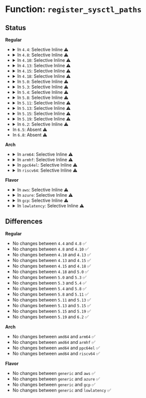 # Function: <code>register_sysctl_paths</code>

## Status
<b>Regular</b>
<ul>
<li>
<details>
<summary>In <code>4.4</code>: Selective Inline ⚠️</summary>

```c
struct ctl_table_header *register_sysctl_paths(const struct ctl_path *path, struct ctl_table *table);
```

**Collision:** Unique Global

**Inline:** Selective

**Transformation:** False

**Instances:**

```
In fs/proc/proc_sysctl.c (ffffffff812862f0)
Location: fs/proc/proc_sysctl.c:1485
Inline: True
Inline callers:
  - fs/proc/proc_sysctl.c:register_sysctl_table
Direct callers:
  - kernel/pid_namespace.c:pid_namespaces_init
  - security/yama/yama_lsm.c:yama_add_hooks
```
**Symbols:**

```
ffffffff812862f0-ffffffff8128630d: register_sysctl_paths (STB_GLOBAL)
```
</details>
</li>
<li>
<details>
<summary>In <code>4.8</code>: Selective Inline ⚠️</summary>

```c
struct ctl_table_header *register_sysctl_paths(const struct ctl_path *path, struct ctl_table *table);
```

**Collision:** Unique Global

**Inline:** Selective

**Transformation:** False

**Instances:**

```
In fs/proc/proc_sysctl.c (ffffffff812b34b9)
Location: fs/proc/proc_sysctl.c:1491
Inline: True
Inline callers:
  - fs/proc/proc_sysctl.c:register_sysctl_table
Direct callers:
  - kernel/pid_namespace.c:pid_namespaces_init
  - security/yama/yama_lsm.c:yama_add_hooks
```
**Symbols:**

```
ffffffff812b3490-ffffffff812b34ad: register_sysctl_paths (STB_GLOBAL)
```
</details>
</li>
<li>
<details>
<summary>In <code>4.10</code>: Selective Inline ⚠️</summary>

```c
struct ctl_table_header *register_sysctl_paths(const struct ctl_path *path, struct ctl_table *table);
```

**Collision:** Unique Global

**Inline:** Selective

**Transformation:** False

**Instances:**

```
In fs/proc/proc_sysctl.c (ffffffff812c8d09)
Location: fs/proc/proc_sysctl.c:1497
Inline: True
Inline callers:
  - fs/proc/proc_sysctl.c:register_sysctl_table
Direct callers:
  - kernel/pid_namespace.c:pid_namespaces_init
  - security/yama/yama_lsm.c:yama_add_hooks
```
**Symbols:**

```
ffffffff812c8ce0-ffffffff812c8cfd: register_sysctl_paths (STB_GLOBAL)
```
</details>
</li>
<li>
<details>
<summary>In <code>4.13</code>: Selective Inline ⚠️</summary>

```c
struct ctl_table_header *register_sysctl_paths(const struct ctl_path *path, struct ctl_table *table);
```

**Collision:** Unique Global

**Inline:** Selective

**Transformation:** False

**Instances:**

```
In fs/proc/proc_sysctl.c (ffffffff812d6079)
Location: fs/proc/proc_sysctl.c:1561
Inline: True
Inline callers:
  - fs/proc/proc_sysctl.c:register_sysctl_table
Direct callers:
  - kernel/pid_namespace.c:pid_namespaces_init
  - kernel/seccomp.c:seccomp_sysctl_init
  - security/yama/yama_lsm.c:yama_add_hooks
```
**Symbols:**

```
ffffffff812d6050-ffffffff812d606d: register_sysctl_paths (STB_GLOBAL)
```
</details>
</li>
<li>
<details>
<summary>In <code>4.15</code>: Selective Inline ⚠️</summary>

```c
struct ctl_table_header *register_sysctl_paths(const struct ctl_path *path, struct ctl_table *table);
```

**Collision:** Unique Global

**Inline:** Selective

**Transformation:** False

**Instances:**

```
In fs/proc/proc_sysctl.c (ffffffff812fa8b9)
Location: fs/proc/proc_sysctl.c:1562
Inline: True
Inline callers:
  - fs/proc/proc_sysctl.c:register_sysctl_table
Direct callers:
  - kernel/pid_namespace.c:pid_namespaces_init
  - kernel/seccomp.c:seccomp_sysctl_init
  - security/yama/yama_lsm.c:yama_add_hooks
```
**Symbols:**

```
ffffffff812fa890-ffffffff812fa8ad: register_sysctl_paths (STB_GLOBAL)
```
</details>
</li>
<li>
<details>
<summary>In <code>4.18</code>: Selective Inline ⚠️</summary>

```c
struct ctl_table_header *register_sysctl_paths(const struct ctl_path *path, struct ctl_table *table);
```

**Collision:** Unique Global

**Inline:** Selective

**Transformation:** False

**Instances:**

```
In fs/proc/proc_sysctl.c (ffffffff81327a65)
Location: fs/proc/proc_sysctl.c:1564
Inline: True
Inline callers:
  - fs/proc/proc_sysctl.c:register_sysctl_table
Direct callers:
  - kernel/pid_namespace.c:pid_namespaces_init
  - kernel/seccomp.c:seccomp_sysctl_init
  - security/apparmor/lsm.c:apparmor_init
  - security/yama/yama_lsm.c:yama_add_hooks
```
**Symbols:**

```
ffffffff81327a40-ffffffff81327a5d: register_sysctl_paths (STB_GLOBAL)
```
</details>
</li>
<li>
<details>
<summary>In <code>5.0</code>: Selective Inline ⚠️</summary>

```c
struct ctl_table_header *register_sysctl_paths(const struct ctl_path *path, struct ctl_table *table);
```

**Collision:** Unique Global

**Inline:** Selective

**Transformation:** False

**Instances:**

```
In fs/proc/proc_sysctl.c (ffffffff8133ebf5)
Location: fs/proc/proc_sysctl.c:1563
Inline: True
Inline callers:
  - fs/proc/proc_sysctl.c:register_sysctl_table
Direct callers:
  - kernel/pid_namespace.c:pid_namespaces_init
  - kernel/seccomp.c:seccomp_sysctl_init
  - security/apparmor/lsm.c:apparmor_init
  - security/yama/yama_lsm.c:yama_init
```
**Symbols:**

```
ffffffff8133ebd0-ffffffff8133ebed: register_sysctl_paths (STB_GLOBAL)
```
</details>
</li>
<li>
<details>
<summary>In <code>5.3</code>: Selective Inline ⚠️</summary>

```c
struct ctl_table_header *register_sysctl_paths(const struct ctl_path *path, struct ctl_table *table);
```

**Collision:** Unique Global

**Inline:** Selective

**Transformation:** False

**Instances:**

```
In fs/proc/proc_sysctl.c (ffffffff81366f25)
Location: fs/proc/proc_sysctl.c:1588
Inline: True
Inline callers:
  - fs/proc/proc_sysctl.c:register_sysctl_table
Direct callers:
  - kernel/pid_namespace.c:pid_namespaces_init
  - kernel/seccomp.c:seccomp_sysctl_init
  - security/apparmor/lsm.c:apparmor_init
  - security/yama/yama_lsm.c:yama_init
```
**Symbols:**

```
ffffffff81366f00-ffffffff81366f1d: register_sysctl_paths (STB_GLOBAL)
```
</details>
</li>
<li>
<details>
<summary>In <code>5.4</code>: Selective Inline ⚠️</summary>

```c
struct ctl_table_header *register_sysctl_paths(const struct ctl_path *path, struct ctl_table *table);
```

**Collision:** Unique Global

**Inline:** Selective

**Transformation:** False

**Instances:**

```
In fs/proc/proc_sysctl.c (ffffffff8137f1b5)
Location: fs/proc/proc_sysctl.c:1588
Inline: True
Inline callers:
  - fs/proc/proc_sysctl.c:register_sysctl_table
Direct callers:
  - kernel/pid_namespace.c:pid_namespaces_init
  - kernel/seccomp.c:seccomp_sysctl_init
  - fs/verity/signature.c:fsverity_init_signature
  - security/apparmor/lsm.c:apparmor_init
  - security/yama/yama_lsm.c:yama_init
```
**Symbols:**

```
ffffffff8137f190-ffffffff8137f1ad: register_sysctl_paths (STB_GLOBAL)
```
</details>
</li>
<li>
<details>
<summary>In <code>5.8</code>: Selective Inline ⚠️</summary>

```c
struct ctl_table_header *register_sysctl_paths(const struct ctl_path *path, struct ctl_table *table);
```

**Collision:** Unique Global

**Inline:** Selective

**Transformation:** False

**Instances:**

```
In fs/proc/proc_sysctl.c (ffffffff813c9245)
Location: fs/proc/proc_sysctl.c:1571
Inline: True
Inline callers:
  - fs/proc/proc_sysctl.c:register_sysctl_table
Direct callers:
  - kernel/pid_namespace.c:pid_namespaces_init
  - kernel/seccomp.c:seccomp_sysctl_init
  - fs/verity/signature.c:fsverity_init_signature
  - security/apparmor/lsm.c:apparmor_init
  - security/yama/yama_lsm.c:yama_init
```
**Symbols:**

```
ffffffff813c9220-ffffffff813c923d: register_sysctl_paths (STB_GLOBAL)
```
</details>
</li>
<li>
<details>
<summary>In <code>5.11</code>: Selective Inline ⚠️</summary>

```c
struct ctl_table_header *register_sysctl_paths(const struct ctl_path *path, struct ctl_table *table);
```

**Collision:** Unique Global

**Inline:** Selective

**Transformation:** False

**Instances:**

```
In fs/proc/proc_sysctl.c (ffffffff813db239)
Location: fs/proc/proc_sysctl.c:1571
Inline: True
Inline callers:
  - fs/proc/proc_sysctl.c:register_sysctl_table
Direct callers:
  - kernel/pid_namespace.c:pid_namespaces_init
  - kernel/seccomp.c:seccomp_sysctl_init
  - fs/verity/signature.c:fsverity_init_signature
  - security/apparmor/lsm.c:apparmor_init
  - security/yama/yama_lsm.c:yama_init
```
**Symbols:**

```
ffffffff813db210-ffffffff813db22d: register_sysctl_paths (STB_GLOBAL)
```
</details>
</li>
<li>
<details>
<summary>In <code>5.13</code>: Selective Inline ⚠️</summary>

```c
struct ctl_table_header *register_sysctl_paths(const struct ctl_path *path, struct ctl_table *table);
```

**Collision:** Unique Global

**Inline:** Selective

**Transformation:** False

**Instances:**

```
In fs/proc/proc_sysctl.c (ffffffff813e2169)
Location: fs/proc/proc_sysctl.c:1575
Inline: True
Inline callers:
  - fs/proc/proc_sysctl.c:register_sysctl_table
Direct callers:
  - kernel/pid_namespace.c:pid_namespaces_init
  - kernel/seccomp.c:seccomp_sysctl_init
  - fs/verity/signature.c:fsverity_init_signature
  - security/apparmor/lsm.c:apparmor_init
  - security/yama/yama_lsm.c:yama_init
```
**Symbols:**

```
ffffffff813e2140-ffffffff813e215d: register_sysctl_paths (STB_GLOBAL)
```
</details>
</li>
<li>
<details>
<summary>In <code>5.15</code>: Selective Inline ⚠️</summary>

```c
struct ctl_table_header *register_sysctl_paths(const struct ctl_path *path, struct ctl_table *table);
```

**Collision:** Unique Global

**Inline:** Selective

**Transformation:** False

**Instances:**

```
In fs/proc/proc_sysctl.c (ffffffff81433c79)
Location: fs/proc/proc_sysctl.c:1575
Inline: True
Inline callers:
  - fs/proc/proc_sysctl.c:register_sysctl_table
Direct callers:
  - kernel/pid_namespace.c:pid_namespaces_init
  - kernel/seccomp.c:seccomp_sysctl_init
  - fs/verity/signature.c:fsverity_init_signature
  - security/apparmor/lsm.c:apparmor_init
  - security/yama/yama_lsm.c:yama_init
```
**Symbols:**

```
ffffffff81433c50-ffffffff81433c6d: register_sysctl_paths (STB_GLOBAL)
```
</details>
</li>
<li>
<details>
<summary>In <code>5.19</code>: Selective Inline ⚠️</summary>

```c
struct ctl_table_header *register_sysctl_paths(const struct ctl_path *path, struct ctl_table *table);
```

**Collision:** Unique Global

**Inline:** Selective

**Transformation:** False

**Instances:**

```
In fs/proc/proc_sysctl.c (ffffffff814adc59)
Location: fs/proc/proc_sysctl.c:1635
Inline: True
Inline callers:
  - fs/proc/proc_sysctl.c:__register_sysctl_base
Direct callers:
  - kernel/pid_namespace.c:pid_namespaces_init
  - kernel/seccomp.c:seccomp_sysctl_init
  - fs/verity/signature.c:fsverity_init_signature
  - security/apparmor/lsm.c:apparmor_init
  - security/yama/yama_lsm.c:yama_init
```
**Symbols:**

```
ffffffff814adbf0-ffffffff814adc17: register_sysctl_paths (STB_GLOBAL)
```
</details>
</li>
<li>
<details>
<summary>In <code>6.2</code>: Selective Inline ⚠️</summary>

```c
struct ctl_table_header *register_sysctl_paths(const struct ctl_path *path, struct ctl_table *table);
```

**Collision:** Unique Global

**Inline:** Selective

**Transformation:** False

**Instances:**

```
In fs/proc/proc_sysctl.c (ffffffff81544189)
Location: fs/proc/proc_sysctl.c:1634
Inline: True
Inline callers:
  - fs/proc/proc_sysctl.c:__register_sysctl_base
Direct callers:
  - kernel/pid_namespace.c:pid_namespaces_init
  - kernel/seccomp.c:seccomp_sysctl_init
  - fs/verity/signature.c:fsverity_init_signature
  - security/apparmor/lsm.c:apparmor_init
  - security/yama/yama_lsm.c:yama_init
```
**Symbols:**

```
ffffffff81544100-ffffffff81544127: register_sysctl_paths (STB_GLOBAL)
```
</details>
</li>
<li>
In <code>6.5</code>: Absent ⚠️
</li>
<li>
In <code>6.8</code>: Absent ⚠️
</li>
</ul>
<b>Arch</b>
<ul>
<li>
<details>
<summary>In <code>arm64</code>: Selective Inline ⚠️</summary>

```c
struct ctl_table_header *register_sysctl_paths(const struct ctl_path *path, struct ctl_table *table);
```

**Collision:** Unique Global

**Inline:** Selective

**Transformation:** False

**Instances:**

```
In fs/proc/proc_sysctl.c (ffff80001044c788)
Location: fs/proc/proc_sysctl.c:1588
Inline: True
Inline callers:
  - fs/proc/proc_sysctl.c:register_sysctl_table
Direct callers:
  - kernel/pid_namespace.c:pid_namespaces_init
  - kernel/seccomp.c:seccomp_sysctl_init
  - fs/verity/signature.c:fsverity_init_signature
  - security/apparmor/lsm.c:apparmor_init
  - security/yama/yama_lsm.c:yama_init
```
**Symbols:**

```
ffff80001044c730-ffff80001044c76c: register_sysctl_paths (STB_GLOBAL)
```
</details>
</li>
<li>
<details>
<summary>In <code>armhf</code>: Selective Inline ⚠️</summary>

```c
struct ctl_table_header *register_sysctl_paths(const struct ctl_path *path, struct ctl_table *table);
```

**Collision:** Unique Global

**Inline:** Selective

**Transformation:** False

**Instances:**

```
In fs/proc/proc_sysctl.c (c06111e8)
Location: fs/proc/proc_sysctl.c:1588
Inline: True
Inline callers:
  - fs/proc/proc_sysctl.c:register_sysctl_table
Direct callers:
  - kernel/pid_namespace.c:pid_namespaces_init
  - kernel/seccomp.c:seccomp_sysctl_init
  - fs/verity/signature.c:fsverity_init_signature
  - security/apparmor/lsm.c:apparmor_init
  - security/yama/yama_lsm.c:yama_init
```
**Symbols:**

```
c06111a8-c06111d4: register_sysctl_paths (STB_GLOBAL)
```
</details>
</li>
<li>
<details>
<summary>In <code>ppc64el</code>: Selective Inline ⚠️</summary>

```c
struct ctl_table_header *register_sysctl_paths(const struct ctl_path *path, struct ctl_table *table);
```

**Collision:** Unique Global

**Inline:** Selective

**Transformation:** False

**Instances:**

```
In fs/proc/proc_sysctl.c (c000000000564040)
Location: fs/proc/proc_sysctl.c:1588
Inline: True
Inline callers:
  - fs/proc/proc_sysctl.c:register_sysctl_table
Direct callers:
  - kernel/pid_namespace.c:pid_namespaces_init
  - kernel/seccomp.c:seccomp_sysctl_init
  - fs/verity/signature.c:fsverity_init_signature
  - security/apparmor/lsm.c:apparmor_init
  - security/yama/yama_lsm.c:yama_init
```
**Symbols:**

```
c000000000564000-c000000000564028: register_sysctl_paths (STB_GLOBAL)
```
</details>
</li>
<li>
<details>
<summary>In <code>riscv64</code>: Selective Inline ⚠️</summary>

```c
struct ctl_table_header *register_sysctl_paths(const struct ctl_path *path, struct ctl_table *table);
```

**Collision:** Unique Global

**Inline:** Selective

**Transformation:** False

**Instances:**

```
In fs/proc/proc_sysctl.c (ffffffe0002e1808)
Location: fs/proc/proc_sysctl.c:1588
Inline: True
Inline callers:
  - fs/proc/proc_sysctl.c:register_sysctl_table
Direct callers:
  - kernel/pid_namespace.c:pid_namespaces_init
  - kernel/seccomp.c:seccomp_sysctl_init
  - fs/verity/signature.c:fsverity_init_signature
  - security/apparmor/lsm.c:apparmor_init
  - security/yama/yama_lsm.c:yama_init
```
**Symbols:**

```
ffffffe0002e17b8-ffffffe0002e17f2: register_sysctl_paths (STB_GLOBAL)
```
</details>
</li>
</ul>
<b>Flavor</b>
<ul>
<li>
<details>
<summary>In <code>aws</code>: Selective Inline ⚠️</summary>

```c
struct ctl_table_header *register_sysctl_paths(const struct ctl_path *path, struct ctl_table *table);
```

**Collision:** Unique Global

**Inline:** Selective

**Transformation:** False

**Instances:**

```
In fs/proc/proc_sysctl.c (ffffffff81377795)
Location: fs/proc/proc_sysctl.c:1588
Inline: True
Inline callers:
  - fs/proc/proc_sysctl.c:register_sysctl_table
Direct callers:
  - kernel/pid_namespace.c:pid_namespaces_init
  - kernel/seccomp.c:seccomp_sysctl_init
  - fs/verity/signature.c:fsverity_init_signature
  - security/apparmor/lsm.c:apparmor_init
  - security/yama/yama_lsm.c:yama_init
```
**Symbols:**

```
ffffffff81377770-ffffffff8137778d: register_sysctl_paths (STB_GLOBAL)
```
</details>
</li>
<li>
<details>
<summary>In <code>azure</code>: Selective Inline ⚠️</summary>

```c
struct ctl_table_header *register_sysctl_paths(const struct ctl_path *path, struct ctl_table *table);
```

**Collision:** Unique Global

**Inline:** Selective

**Transformation:** False

**Instances:**

```
In fs/proc/proc_sysctl.c (ffffffff81368265)
Location: fs/proc/proc_sysctl.c:1588
Inline: True
Inline callers:
  - fs/proc/proc_sysctl.c:register_sysctl_table
Direct callers:
  - kernel/pid_namespace.c:pid_namespaces_init
  - kernel/seccomp.c:seccomp_sysctl_init
  - fs/verity/signature.c:fsverity_init_signature
  - security/apparmor/lsm.c:apparmor_init
  - security/yama/yama_lsm.c:yama_init
```
**Symbols:**

```
ffffffff81368240-ffffffff8136825d: register_sysctl_paths (STB_GLOBAL)
```
</details>
</li>
<li>
<details>
<summary>In <code>gcp</code>: Selective Inline ⚠️</summary>

```c
struct ctl_table_header *register_sysctl_paths(const struct ctl_path *path, struct ctl_table *table);
```

**Collision:** Unique Global

**Inline:** Selective

**Transformation:** False

**Instances:**

```
In fs/proc/proc_sysctl.c (ffffffff81375265)
Location: fs/proc/proc_sysctl.c:1588
Inline: True
Inline callers:
  - fs/proc/proc_sysctl.c:register_sysctl_table
Direct callers:
  - kernel/pid_namespace.c:pid_namespaces_init
  - kernel/seccomp.c:seccomp_sysctl_init
  - fs/verity/signature.c:fsverity_init_signature
  - security/apparmor/lsm.c:apparmor_init
  - security/yama/yama_lsm.c:yama_init
```
**Symbols:**

```
ffffffff81375240-ffffffff8137525d: register_sysctl_paths (STB_GLOBAL)
```
</details>
</li>
<li>
<details>
<summary>In <code>lowlatency</code>: Selective Inline ⚠️</summary>

```c
struct ctl_table_header *register_sysctl_paths(const struct ctl_path *path, struct ctl_table *table);
```

**Collision:** Unique Global

**Inline:** Selective

**Transformation:** False

**Instances:**

```
In fs/proc/proc_sysctl.c (ffffffff81388c35)
Location: fs/proc/proc_sysctl.c:1588
Inline: True
Inline callers:
  - fs/proc/proc_sysctl.c:register_sysctl_table
Direct callers:
  - kernel/pid_namespace.c:pid_namespaces_init
  - kernel/seccomp.c:seccomp_sysctl_init
  - fs/verity/signature.c:fsverity_init_signature
  - security/apparmor/lsm.c:apparmor_init
  - security/yama/yama_lsm.c:yama_init
```
**Symbols:**

```
ffffffff81388c10-ffffffff81388c2d: register_sysctl_paths (STB_GLOBAL)
```
</details>
</li>
</ul>

## Differences
<b>Regular</b>
<ul>
<li>
No changes between <code>4.4</code> and <code>4.8</code> ✅
</li>
<li>
No changes between <code>4.8</code> and <code>4.10</code> ✅
</li>
<li>
No changes between <code>4.10</code> and <code>4.13</code> ✅
</li>
<li>
No changes between <code>4.13</code> and <code>4.15</code> ✅
</li>
<li>
No changes between <code>4.15</code> and <code>4.18</code> ✅
</li>
<li>
No changes between <code>4.18</code> and <code>5.0</code> ✅
</li>
<li>
No changes between <code>5.0</code> and <code>5.3</code> ✅
</li>
<li>
No changes between <code>5.3</code> and <code>5.4</code> ✅
</li>
<li>
No changes between <code>5.4</code> and <code>5.8</code> ✅
</li>
<li>
No changes between <code>5.8</code> and <code>5.11</code> ✅
</li>
<li>
No changes between <code>5.11</code> and <code>5.13</code> ✅
</li>
<li>
No changes between <code>5.13</code> and <code>5.15</code> ✅
</li>
<li>
No changes between <code>5.15</code> and <code>5.19</code> ✅
</li>
<li>
No changes between <code>5.19</code> and <code>6.2</code> ✅
</li>
</ul>
<b>Arch</b>
<ul>
<li>
No changes between <code>amd64</code> and <code>arm64</code> ✅
</li>
<li>
No changes between <code>amd64</code> and <code>armhf</code> ✅
</li>
<li>
No changes between <code>amd64</code> and <code>ppc64el</code> ✅
</li>
<li>
No changes between <code>amd64</code> and <code>riscv64</code> ✅
</li>
</ul>
<b>Flavor</b>
<ul>
<li>
No changes between <code>generic</code> and <code>aws</code> ✅
</li>
<li>
No changes between <code>generic</code> and <code>azure</code> ✅
</li>
<li>
No changes between <code>generic</code> and <code>gcp</code> ✅
</li>
<li>
No changes between <code>generic</code> and <code>lowlatency</code> ✅
</li>
</ul>
